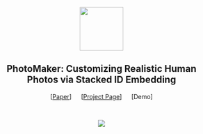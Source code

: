 <p align="center">
  <img src="https://photo-maker.github.io/assets/logo.png" height=100>

</p>

<!-- ## <div align="center"><b>PhotoMaker</b></div> -->
<div align="center">
  
## PhotoMaker: Customizing Realistic Human Photos via Stacked ID Embedding
[[Paper]()] &emsp; [[Project Page](https://photo-maker.github.io)] &emsp; [Demo] <be>
</div>
  
<br>

<p align="center">
  <img src="https://photo-maker.github.io/assets/teaser.jpg">
</p>
